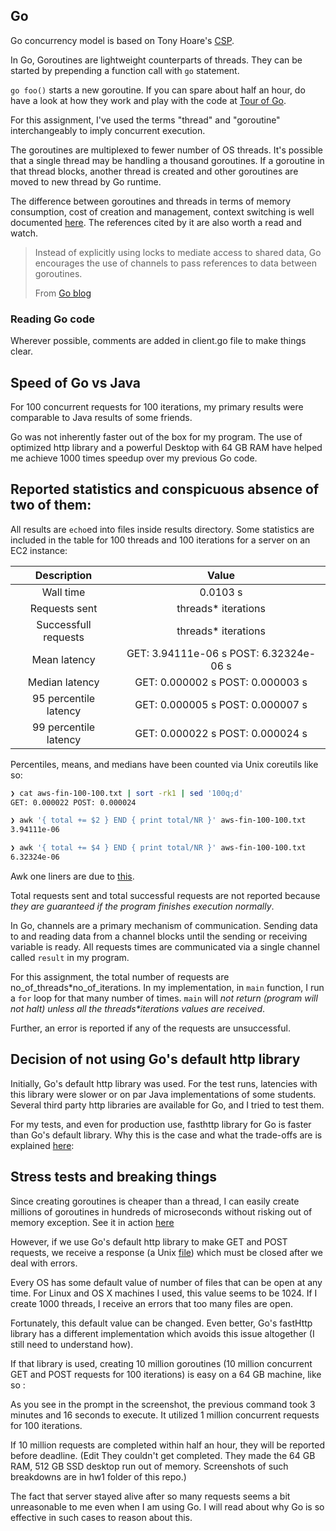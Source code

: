 ## Go
Go concurrency model is based on Tony Hoare's [CSP](https://en.wikipedia.org/wiki/Communicating_sequential_processes).

In Go, Goroutines are lightweight counterparts of threads. They can be started by prepending a function call with `go` statement.

`go foo()` starts a new goroutine. If you can spare about half an hour, do have
a look at how they work and play with the code at [Tour of Go](https://tour.golang.org/concurrency/1).

For this assignment, I've used the terms "thread" and "goroutine" interchangeably to imply concurrent execution.

The goroutines are multiplexed to fewer number of OS threads. It's possible that a single thread may be handling a thousand goroutines. If a goroutine in that thread blocks, another thread is created and other goroutines are moved to new thread by Go runtime.

The difference between goroutines and threads in terms of memory consumption, cost of creation and management, context switching is well documented [here](http://blog.nindalf.com/how-goroutines-work/). The references cited by it are also worth a read and watch.

> Instead of explicitly using locks to mediate access to shared data, Go encourages the use of channels to pass references to data between goroutines. 
> 
> From [Go blog](https://blog.golang.org/share-memory-by-communicating)

### Reading Go code
Wherever possible, comments are added in client.go file to make things clear.

## Speed of Go vs Java
For 100 concurrent requests for 100 iterations, my primary results were comparable
to Java results of some friends.

Go was not inherently faster out of the box for my program. The use
of optimized http library and a powerful Desktop with 64 GB RAM have helped me
achieve 1000 times speedup over my previous Go code.

## Reported statistics and conspicuous absence of two of them:
All results are `echo`ed into files inside results directory.
Some statistics are included in the table for 100 threads and 100 iterations
for a server on an EC2 instance:

| Description           | Value                                  |
| :-------------:       | :-------------:                        |
| Wall time             | 0.0103 s                               |
| Requests sent         | threads\* iterations                   |
| Successfull requests  | threads\* iterations                   |
| Mean latency          | GET: 3.94111e-06 s POST: 6.32324e-06 s |
| Median latency        | GET: 0.000002 s POST: 0.000003 s       |
| 95 percentile latency | GET: 0.000005 s POST: 0.000007 s       |
| 99 percentile latency | GET: 0.000022 s POST: 0.000024  s      |

Percentiles, means, and medians have been counted via Unix coreutils like so:
```bash
❯ cat aws-fin-100-100.txt | sort -rk1 | sed '100q;d'
GET: 0.000022 POST: 0.000024

❯ awk '{ total += $2 } END { print total/NR }' aws-fin-100-100.txt
3.94111e-06

❯ awk '{ total += $4 } END { print total/NR }' aws-fin-100-100.txt
6.32324e-06
```
Awk one liners are due to [this](https://stackoverflow.com/questions/3122442/how-do-i-calculate-the-mean-of-a-column).

Total requests sent and total successful requests are not reported because _they are guaranteed if the program finishes execution normally_.

In Go, channels are a primary mechanism of communication. Sending data to and reading data from a channel blocks until the sending or receiving variable is ready. All requests times are communicated via a single channel called `result` in my program.

For this assignment, the total number of requests are no_of_threads\*no_of_iterations. In my implementation, in `main` function, I run a `for` loop for that many number of times. `main` will _not return (program will not halt) unless all the threads\*iterations values are received_.

Further, an error is reported if any of the requests are unsuccessful.

## Decision of not using Go's default http library
Initially, Go's default http library was used. For the test runs, latencies
with this library were slower or on par Java implementations of some students.
Several third party http libraries are available for Go, and I tried to test them.

For my tests, and even for production use, fasthttp library for Go is faster than Go's default library. Why this is the case and what the trade-offs are is explained [here](https://stackoverflow.com/questions/41627931/in-golang-packages-why-is-fasthttp-faster-than-net-http):

## Stress tests and breaking things
Since creating goroutines is cheaper than a thread, I can easily create millions of goroutines in hundreds of microseconds without risking out of memory exception.
See it in action [here](https://play.golang.org/p/sLRTI6p3ie)

However, if we use Go's default http library to make GET and POST requests, we receive a response (a Unix [file](https://en.wikipedia.org/wiki/Everything_is_a_file)) which must be closed after we deal with errors.

Every OS has some default value of number of files that can be open at any time. For Linux and OS X machines I used, this value seems to be 1024. If I create 1000 threads, I receive an errors that too many files are open.

Fortunately, this default value can be changed. Even better, Go's fastHttp library has a different implementation which avoids this issue altogether (I still need to understand how).

If that library is used, creating 10 million goroutines (10 million concurrent GET and POST requests for 100 iterations) is easy on a 64 GB machine, like so :

As you see in the prompt in the screenshot, the previous command took 3 minutes and
16 seconds to execute. It utilized 1 million concurrent requests for 100 iterations.

If 10 million requests are completed within half an hour, they will be reported before
deadline. (Edit They couldn't get completed. They made the 64 GB RAM, 512 GB SSD desktop run out of memory. Screenshots of such breakdowns are in hw1 folder of this repo.)

The fact that server stayed alive after so many requests seems a bit unreasonable to me even when I am using Go. I will read about why Go is so effective in such cases to reason about this.
